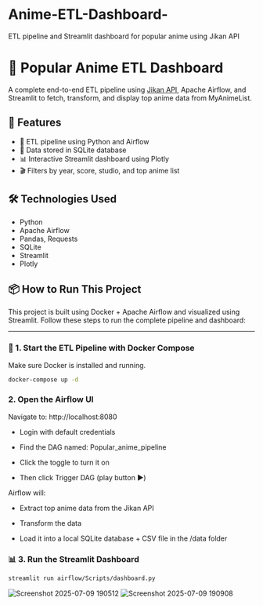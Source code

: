 # Anime-ETL-Dashboard-
ETL pipeline and Streamlit dashboard for popular anime using Jikan API

# 🌸 Popular Anime ETL Dashboard

A complete end-to-end ETL pipeline using [Jikan API](https://jikan.moe/), Apache Airflow, and Streamlit to fetch, transform, and display top anime data from MyAnimeList.

## 📌 Features

- 🔄 ETL pipeline using Python and Airflow
- 🐍 Data stored in SQLite database
- 📊 Interactive Streamlit dashboard using Plotly
- 🎬 Filters by year, score, studio, and top anime list

## 🛠️ Technologies Used

- Python
- Apache Airflow
- Pandas, Requests
- SQLite
- Streamlit
- Plotly


## 📦 How to Run This Project

This project is built using Docker + Apache Airflow and visualized using Streamlit. Follow these steps to run the complete pipeline and dashboard:

---

### 🐳 1. Start the ETL Pipeline with Docker Compose

Make sure Docker is installed and running.

```bash
docker-compose up -d
```

### 2. Open the Airflow UI

Navigate to: http://localhost:8080

- Login with default credentials 

- Find the DAG named: Popular_anime_pipeline

- Click the toggle to turn it on

- Then click Trigger DAG (play button ▶️)

Airflow will:

- Extract top anime data from the Jikan API

- Transform the data

- Load it into a local SQLite database + CSV file in the /data folder

### 📊 3. Run the Streamlit Dashboard



```bash
streamlit run airflow/Scripts/dashboard.py
```

![Screenshot 2025-07-09 190512](https://github.com/user-attachments/assets/678989ce-8907-4b8b-81d1-364fe9dee2a6)
![Screenshot 2025-07-09 190908](https://github.com/user-attachments/assets/8b8b2852-b9f7-4931-98bc-062d20595723)
